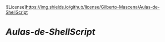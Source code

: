 
![License]https://img.shields.io/github/license/Gilberto-Mascena/Aulas-de-ShellScript
# *Aulas-de-ShellScript*
